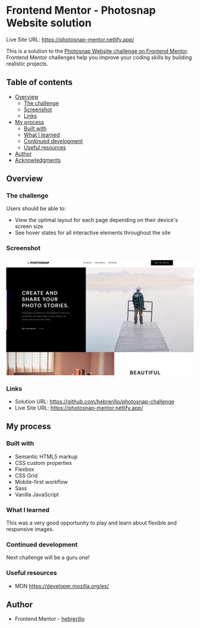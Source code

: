 # Frontend Mentor - Photosnap Website solution

Live Site URL: https://photosnap-mentor.netlify.app/

This is a solution to the [Photosnap Website challenge on Frontend Mentor](https://www.frontendmentor.io/challenges/photosnap-multipage-website-nMDSrNmNW). Frontend Mentor challenges help you improve your coding skills by building realistic projects. 

## Table of contents

- [Overview](#overview)
  - [The challenge](#the-challenge)
  - [Screenshot](#screenshot)
  - [Links](#links)
- [My process](#my-process)
  - [Built with](#built-with)
  - [What I learned](#what-i-learned)
  - [Continued development](#continued-development)
  - [Useful resources](#useful-resources)
- [Author](#author)
- [Acknowledgments](#acknowledgments)

## Overview

### The challenge

Users should be able to:

- View the optimal layout for each page depending on their device's screen size
- See hover states for all interactive elements throughout the site

### Screenshot

![](./screenshot.png)

### Links

- Solution URL: https://github.com/hebrerillo/photosnap-challenge
- Live Site URL: https://photosnap-mentor.netlify.app/

## My process

### Built with

- Semantic HTML5 markup
- CSS custom properties
- Flexbox
- CSS Grid
- Mobile-first workflow
- Sass
- Vanilla JavaScript


### What I learned

This was a very good opportunity to play and learn about flexible and responsive images.

### Continued development

Next challenge will be a guru one!

### Useful resources

- MDN https://developer.mozilla.org/es/

## Author

- Frontend Mentor - [hebrerillo](https://www.frontendmentor.io/profile/hebrerillo)

